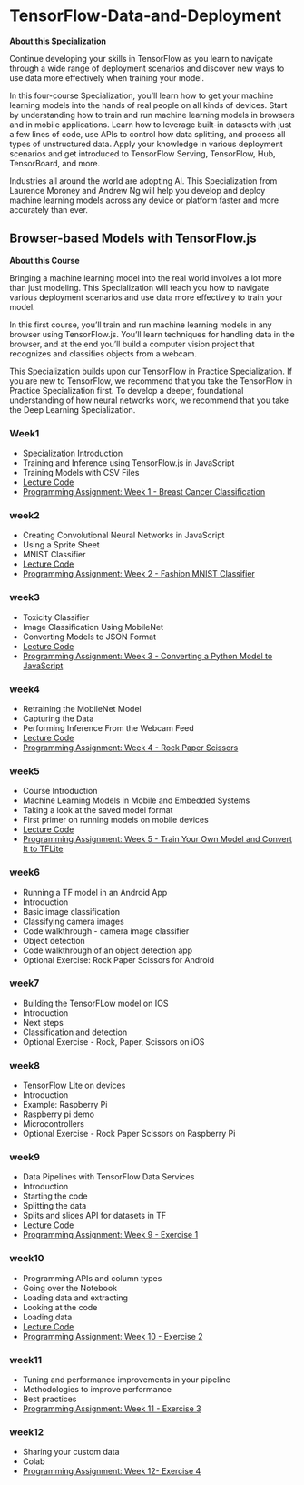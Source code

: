 # TensorFlow-Data-and-Deployment

**About this Specialization**

Continue developing your skills in TensorFlow as you learn to navigate through a wide range of deployment scenarios and discover new ways to use data more effectively when training your model.

In this four-course Specialization, you’ll learn how to get your machine learning models into the hands of real people on all kinds of devices. Start by understanding how to train and run machine learning models in browsers and in mobile applications. Learn how to leverage built-in datasets with just a few lines of code, use APIs to control how data splitting, and process all types of unstructured data. Apply your knowledge in various deployment scenarios and get introduced to TensorFlow Serving, TensorFlow, Hub, TensorBoard, and more.

Industries all around the world are adopting AI. This Specialization from Laurence Moroney and Andrew Ng will help you develop and deploy machine learning models across any device or platform faster and more accurately than ever.

## Browser-based Models with TensorFlow.js

**About this Course**

Bringing a machine learning model into the real world involves a lot more than just modeling. This Specialization will teach you how to navigate various deployment scenarios and use data more effectively to train your model.

In this first course, you’ll train and run machine learning models in any browser using TensorFlow.js. You’ll learn techniques for handling data in the browser, and at the end you’ll build a computer vision project that recognizes and classifies objects from a webcam.

This Specialization builds upon our TensorFlow in Practice Specialization. If you are new to TensorFlow, we recommend that you take the TensorFlow in Practice Specialization first. To develop a deeper, foundational understanding of how neural networks work, we recommend that you take the Deep Learning Specialization.


### Week1
- Specialization Introduction
- Training and Inference using TensorFlow.js in JavaScript
- Training Models with CSV Files
- [Lecture Code](./wee1/Examples)
- [Programming Assignment: Week 1 - Breast Cancer Classification](./week1/Exercise)


### week2
- Creating Convolutional Neural Networks in JavaScript
- Using a Sprite Sheet
- MNIST Classifier
- [Lecture Code](./wee2/Examples)
- [Programming Assignment: Week 2 - Fashion MNIST Classifier](./week2/Exercise)

### week3
- Toxicity Classifier
- Image Classification Using MobileNet
- Converting Models to JSON Format
- [Lecture Code](./wee3/Examples)
- [Programming Assignment: Week 3 - Converting a Python Model to JavaScript](./week3/Exercise)


### week4

- Retraining the MobileNet Model
- Capturing the Data
- Performing Inference From the Webcam Feed
- [Lecture Code](./wee4/Examples)
- [Programming Assignment: Week 4 - Rock Paper Scissors](./week4/Exercise)


### week5

- Course Introduction
- Machine Learning Models in Mobile and Embedded Systems
- Taking a look at the saved model format
- First primer on running models on mobile devices
- [Lecture Code](./wee5/Examples)
- [Programming Assignment: Week 5 - Train Your Own Model and Convert It to TFLite](./week5/Exercise)


### week6
- Running a TF model in an Android App
- Introduction
- Basic image classification
- Classifying camera images
- Code walkthrough - camera image classifier
- Object detection
- Code walkthrough of an object detection app
- Optional Exercise: Rock Paper Scissors for Android

### week7
- Building the TensorFLow model on IOS
- Introduction
- Next steps
- Classification and detection
- Optional Exercise - Rock, Paper, Scissors on iOS

### week8
- TensorFlow Lite on devices
- Introduction
- Example: Raspberry Pi
- Raspberry pi demo
- Microcontrollers
- Optional Exercise - Rock Paper Scissors on Raspberry Pi




### week9

- Data Pipelines with TensorFlow Data Services
- Introduction
- Starting the code
- Splitting the data
- Splits and slices API for datasets in TF
- [Lecture Code](./wee9/Examples)
- [Programming Assignment: Week 9 - Exercise 1](./week9/Exercise)


### week10
- Programming APIs and column types
- Going over the Notebook
- Loading data and extracting
- Looking at the code
- Loading data
- [Lecture Code](./wee10/Examples)
- [Programming Assignment: Week 10 - Exercise 2](./week10/Exercise)



### week11
- Tuning and performance improvements in your pipeline
- Methodologies to improve performance
- Best practices
- [Programming Assignment: Week 11 - Exercise 3](./week11/Exercise)

### week12
- Sharing your custom data
- Colab
- [Programming Assignment: Week 12- Exercise 4](./week12/Exercise)



